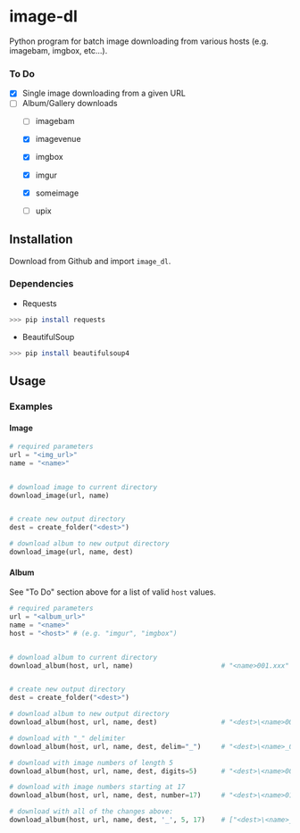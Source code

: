 # image-dl
Python program for batch image downloading from various hosts (e.g. imagebam, imgbox, etc...).

### To Do
* [x] Single image downloading from a given URL
* [ ] Album/Gallery downloads
    * [ ] imagebam
    * [x] imagevenue
    * [x] imgbox
    * [x] imgur
    * [x] someimage
    * [ ] upix


## Installation
Download from Github and import `image_dl`.

### Dependencies
- Requests
```sh
>>> pip install requests
```
- BeautifulSoup
```sh
>>> pip install beautifulsoup4
```


## Usage

### Examples

#### Image
```python
# required parameters
url = "<img_url>"
name = "<name>"


# download image to current directory
download_image(url, name)


# create new output directory
dest = create_folder("<dest>")

# download album to new output directory
download_image(url, name, dest)
```

#### Album
See "To Do" section above for a list of valid `host` values.

```python
# required parameters
url = "<album_url>"
name = "<name>"
host = "<host>" # (e.g. "imgur", "imgbox")


# download album to current directory
download_album(host, url, name)                      # "<name>001.xxx"


# create new output directory
dest = create_folder("<dest>")

# download album to new output directory
download_album(host, url, name, dest)                # "<dest>\<name>001.xxx"

# download with "_" delimiter
download_album(host, url, name, dest, delim="_")     # "<dest>\<name>_001.xxx"

# download with image numbers of length 5
download_album(host, url, name, dest, digits=5)      # "<dest>\<name>00001.xxx"

# download with image numbers starting at 17
download_album(host, url, name, dest, number=17)     # "<dest>\<name>017.xxx"

# download with all of the changes above:
download_album(host, url, name, dest, '_', 5, 17)    # ["<dest>\<name>_00017.xxx", "<dest>\<name>_00018.xxx", ...]
```
